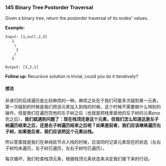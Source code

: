 ### 145 Binary Tree Postorder Traversal

Given a binary tree, return the *postorder* traversal of its nodes' values.

**Example:**

```
Input: [1,null,2,3]
   1
    \
     2
    /
   3

Output: [3,2,1]
```

**Follow up:** Recursive solution is trivial, could you do it iteratively?

#### 想法

非递归的后续遍历是比较麻烦的一种。麻烦之处在于我们可能多次碰到某一元素，第一次碰到的时候是我们把该元素加入到栈的时候，这个时候不需要做什么特别的操作。但是我们在遍历完他的左子树之后（也就是把栈里面他的左子树的元素pop完之后），**我们就遇到问题了：现在栈顶还是这个元素，但我们怎么知道这是左子树遍历结束之后，还是右子树遍历结束之后呢？如果是前者，我们应该继续遍历右子树，如果是后者，我们应该把这个元素出栈。**

所以答案就是我们在单纯给节点入栈的时候，应该同时记录元素现在的状态（左右子树均未遍历，左子树已遍历，左右子树均已遍历）。

每次循坏，我们检查栈顶元素，根据栈顶元素状态来决定我们接下来的行动。